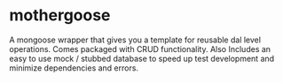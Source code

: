 mothergoose
===========

A mongoose wrapper that gives you a template for reusable dal level operations. Comes packaged with CRUD functionality. Also Includes an easy to use mock / stubbed database to speed up test development and minimize dependencies and errors.